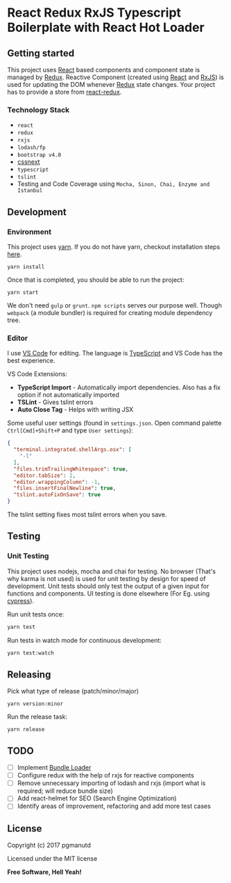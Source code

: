# React Redux RxJS Typescript Boilerplate with React Hot Loader

## Getting started

This project uses [React](https://facebook.github.io/react/) based components and component state is managed by [Redux](http://redux.js.org/). Reactive Component (created using [React](https://facebook.github.io/react/) and [RxJS](http://reactivex.io/rxjs/)) is used for updating the DOM whenever [Redux](http://redux.js.org/) state changes. Your project has to provide a store from [react-redux](https://github.com/reactjs/react-redux).

### Technology Stack
* ```react```
* ```redux```
* ```rxjs```
* ```lodash/fp```
* ```bootstrap v4.0```
* [cssnext](http://cssnext.io/)
* ```typescript```
* ```tslint```
* Testing and Code Coverage using ```Mocha, Sinon, Chai, Enzyme and Istanbul```

## Development

### Environment
This project uses [yarn](https://yarnpkg.com/). If you do not have yarn, checkout installation steps [here](https://yarnpkg.com/en/docs/install).

```
yarn install
```

Once that is completed, you should be able to run the project:

```
yarn start
```

We don't need ```gulp``` or ```grunt```. ```npm scripts``` serves our purpose well. Though ```webpack``` (a module bundler) is required for creating module dependency tree.

### Editor
I use [VS Code](https://code.visualstudio.com/) for editing. The language is [TypeScript](https://www.typescriptlang.org/) and VS Code has the best experience.

VS Code Extensions:
* **TypeScript Import** - Automatically import dependencies. Also has a fix option if not automatically imported
* **TSLint** - Gives tslint errors
* **Auto Close Tag** - Helps with writing JSX

Some useful user settings (found in `settings.json`. Open command palette `Ctrl[Cmd]+Shift+P` and type `User settings`):
```json
{
  "terminal.integrated.shellArgs.osx": [
    "-l"
  ],
  "files.trimTrailingWhitespace": true,
  "editor.tabSize": 2,
  "editor.wrappingColumn": -1,
  "files.insertFinalNewline": true,
  "tslint.autoFixOnSave": true
}
```

The tslint setting fixes most tslint errors when you save.

## Testing

### Unit Testing
This project uses nodejs, mocha and chai for testing. No browser (That's why karma is not used) is used for unit testing by design for speed of development. Unit tests should only test the output of a given input for functions and components. UI testing is done elsewhere (For Eg. using [cypress](https://www.cypress.io)).

Run unit tests once:
```bash
yarn test
```

Run tests in watch mode for continuous development:
```bash
yarn test:watch
```

## Releasing
Pick what type of release (patch/minor/major)

```
yarn version:minor
```

Run the release task:

```
yarn release
```

## TODO

- [ ] Implement [Bundle Loader](https://github.com/ReactTraining/react-router/blob/master/packages/react-router-dom/docs/guides/code-splitting.md)
- [ ] Configure redux with the help of rxjs for reactive components
- [ ] Remove unnecessary importing of lodash and rxjs (import what is required; will reduce bundle size)
- [ ] Add react-helmet for SEO (Search Engine Optimization)
- [ ] Identify areas of improvement, refactoring and add more test cases

## License

Copyright (c) 2017 pgmanutd

Licensed under the MIT license


**Free Software, Hell Yeah!**
